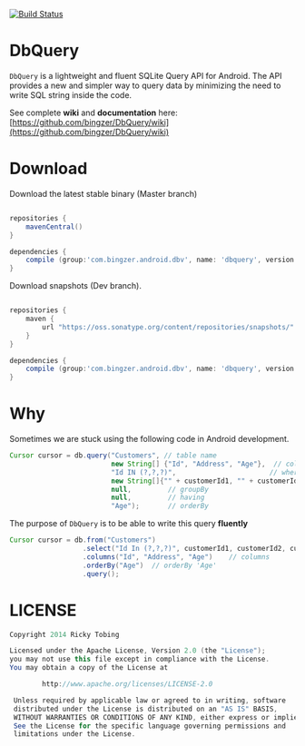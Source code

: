 [![Build Status](https://travis-ci.org/bingzer/DbQuery.svg?branch=master)](https://travis-ci.org/bingzer/DbQuery)

DbQuery
==============

`DbQuery` is a lightweight and fluent SQLite Query API for Android. The API provides a new and simpler way to query data by minimizing the need to write SQL string inside the code.

See complete **wiki** and **documentation** here:
[https://github.com/bingzer/DbQuery/wiki](https://github.com/bingzer/DbQuery/wiki)

Download
========
Download the latest stable binary (Master branch)
```groovy

repositories {
    mavenCentral()
}

dependencies {
    compile (group:'com.bingzer.android.dbv', name: 'dbquery', version:'2.2.0')
}
```

Download snapshots (Dev branch).
```groovy

repositories {
    maven {
        url "https://oss.sonatype.org/content/repositories/snapshots/"
    }
}

dependencies {
    compile (group:'com.bingzer.android.dbv', name: 'dbquery', version:'2.2.0-SNAPSHOT', changing: true)
}
```

Why
===
Sometimes we are stuck using the following code in Android development.
``` java
Cursor cursor = db.query("Customers", // table name
                         new String[] {"Id", "Address", "Age"},  // columns
                         "Id IN (?,?,?)",                       // whereClause
                         new String[]{"" + customerId1, "" + customerId2, "" + customerId3},  // whereArgs
                         null,         // groupBy
                         null,         // having
                         "Age");       // orderBy
```
The purpose of `DbQuery` is to be able to write this query **fluently**
``` java
Cursor cursor = db.from("Customers")
                  .select("Id In (?,?,?)", customerId1, customerId2, customerId3) // whereClause
                  .columns("Id", "Address", "Age")    // columns
                  .orderBy("Age")  // orderBy 'Age'
                  .query(); 
```

LICENSE
=======
``` java
Copyright 2014 Ricky Tobing

Licensed under the Apache License, Version 2.0 (the "License");
you may not use this file except in compliance with the License.
You may obtain a copy of the License at

        http://www.apache.org/licenses/LICENSE-2.0

 Unless required by applicable law or agreed to in writing, software
 distributed under the License is distributed on an "AS IS" BASIS,
 WITHOUT WARRANTIES OR CONDITIONS OF ANY KIND, either express or implied.
 See the License for the specific language governing permissions and
 limitations under the License.
```
